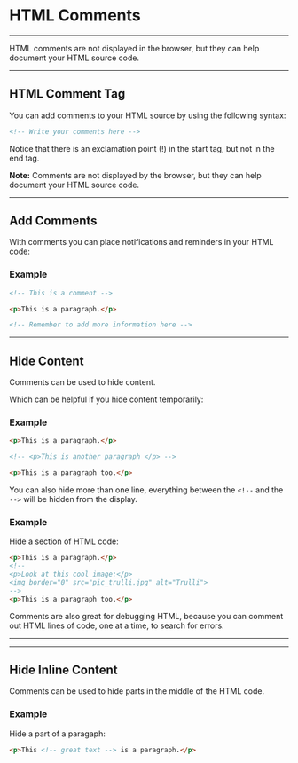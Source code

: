 ﻿# HTML Comments

---

HTML comments are not displayed in the browser, but they can help document your HTML source code.

---

## HTML Comment Tag

You can add comments to your HTML source by using the following syntax:

```HTML
<!-- Write your comments here -->
```

Notice that there is an exclamation point (!) in the start tag, but not in the end tag.

**Note:** Comments are not displayed by the browser, but they can help document your HTML source code.

---

## Add Comments

With comments you can place notifications and reminders in your HTML code:

### Example

```HTML
<!-- This is a comment -->

<p>This is a paragraph.</p>

<!-- Remember to add more information here -->
```

---

## Hide Content

Comments can be used to hide content.

Which can be helpful if you hide content temporarily:

### Example

```HTML
<p>This is a paragraph.</p>

<!-- <p>This is another paragraph </p> -->

<p>This is a paragraph too.</p>
```

You can also hide more than one line, everything between the `<!--` and the `-->` will be hidden from the display.

### Example

Hide a section of HTML code:

```HTML
<p>This is a paragraph.</p>
<!--
<p>Look at this cool image:</p>
<img border="0" src="pic_trulli.jpg" alt="Trulli">
-->
<p>This is a paragraph too.</p>
```

Comments are also great for debugging HTML, because you can comment out HTML lines of code, one at a time, to search for errors.

---

---

## Hide Inline Content

Comments can be used to hide parts in the middle of the HTML code.

### Example

Hide a part of a paragaph:

```HTML
<p>This <!-- great text --> is a paragraph.</p>
```
